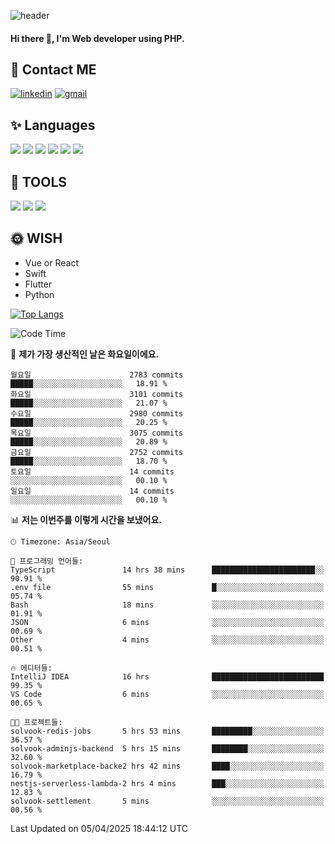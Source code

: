 ![header](https://capsule-render.vercel.app/api?type=waving&color=auto&height=300&section=header&text=Elin&fontSize=90&animation=twinkling)

#### Hi there 👋, I'm <b>Web developer</b> using PHP. ####

<!--
- 🔭 I’m currently working on Uniwill
- 🌱 I’m currently learning Vue or React or Python.
-->

<!---#### I am PHP developer --->

## 💌 Contact ME ###
[<img src='https://img.shields.io/badge/-EunjiKo-%230A66C2?style=flat-square&logo=LinkedIn&logoColor=white' alt='linkedin'>](https://www.linkedin.com/in/https://www.linkedin.com/in/eunji-ko-00a907164//)  [<img src='https://img.shields.io/badge/-einee214%40gmail.com-%23EA4335?style=flat-square&logo=Gmail&logoColor=white' alt='gmail'>](einee214@gmail.com)  


## ✨ Languages
<img src='https://img.shields.io/badge/-PHP-%23777BB4?style=for-the-badge&logo=PHP&logoColor=white'> <img src='https://img.shields.io/badge/-Laravel-%23FF2D20?style=for-the-badge&logo=Laravel&logoColor=white'> <img src='https://img.shields.io/badge/Jquery-%230769AD?style=for-the-badge&logo=Jquery&logoColor=white'> <img src='https://img.shields.io/badge/CSS3-%231572B6?style=for-the-badge&logo=CSS3&logoColor=white'> <img src='https://img.shields.io/badge/Bootstrap-%237952B3?style=for-the-badge&logo=Bootstrap&logoColor=white' > <img src='https://img.shields.io/badge/MySQL-%234479A1?style=for-the-badge&logo=MySQL&logoColor=white' >

## 🌷 TOOLS
<img src='https://img.shields.io/badge/PHPSTORM-%23000000?style=for-the-badge&logo=PhpStorm&logoColor=white' > <img src='https://img.shields.io/badge/GitLab-%23FCA121?style=for-the-badge&logo=GitLab&logoColor=white' > <img src='https://img.shields.io/badge/GitHub-%23181717?style=for-the-badge&logo=GitHub&logoColor=white'>


## 🌞 WISH
- Vue or React
- Swift
- Flutter
- Python


[![Top Langs](https://github-readme-stats.vercel.app/api/top-langs/?username=ein214&layout=compact)](https://github.com/anuraghazra/github-readme-stats)

<!--START_SECTION:waka-->
![Code Time](http://img.shields.io/badge/Code%20Time-4%2C133%20hrs%204%20mins-blue)

📅 **제가 가장 생산적인 날은 화요일이에요.** 

```text
월요일                      2783 commits        █████░░░░░░░░░░░░░░░░░░░░   18.91 % 
화요일                      3101 commits        █████░░░░░░░░░░░░░░░░░░░░   21.07 % 
수요일                      2980 commits        █████░░░░░░░░░░░░░░░░░░░░   20.25 % 
목요일                      3075 commits        █████░░░░░░░░░░░░░░░░░░░░   20.89 % 
금요일                      2752 commits        █████░░░░░░░░░░░░░░░░░░░░   18.70 % 
토요일                      14 commits          ░░░░░░░░░░░░░░░░░░░░░░░░░   00.10 % 
일요일                      14 commits          ░░░░░░░░░░░░░░░░░░░░░░░░░   00.10 % 
```


📊 **저는 이번주를 이렇게 시간을 보냈어요.** 

```text
🕑︎ Timezone: Asia/Seoul

💬 프로그래밍 언어들: 
TypeScript               14 hrs 38 mins      ███████████████████████░░   90.91 % 
.env file                55 mins             █░░░░░░░░░░░░░░░░░░░░░░░░   05.74 % 
Bash                     18 mins             ░░░░░░░░░░░░░░░░░░░░░░░░░   01.91 % 
JSON                     6 mins              ░░░░░░░░░░░░░░░░░░░░░░░░░   00.69 % 
Other                    4 mins              ░░░░░░░░░░░░░░░░░░░░░░░░░   00.51 % 

🔥 에디터들: 
IntelliJ IDEA            16 hrs              █████████████████████████   99.35 % 
VS Code                  6 mins              ░░░░░░░░░░░░░░░░░░░░░░░░░   00.65 % 

🐱‍💻 프로젝트들: 
solvook-redis-jobs       5 hrs 53 mins       █████████░░░░░░░░░░░░░░░░   36.57 % 
solvook-adminjs-backend  5 hrs 15 mins       ████████░░░░░░░░░░░░░░░░░   32.60 % 
solvook-marketplace-backe2 hrs 42 mins       ████░░░░░░░░░░░░░░░░░░░░░   16.79 % 
nestjs-serverless-lambda-2 hrs 4 mins        ███░░░░░░░░░░░░░░░░░░░░░░   12.83 % 
solvook-settlement       5 mins              ░░░░░░░░░░░░░░░░░░░░░░░░░   00.56 % 
```


 Last Updated on 05/04/2025 18:44:12 UTC
<!--END_SECTION:waka-->

<!---![GitHub stats](https://github-readme-stats.vercel.app/api?username=ein214&show_icons=true&theme=dracula)  --->



